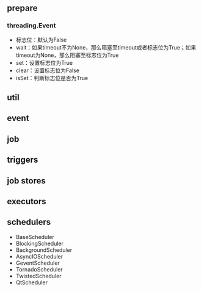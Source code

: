 ## prepare

### threading.Event

- 标志位：默认为False
- wait：如果timeout不为None，那么阻塞至timeout或者标志位为True；如果timeout为None，那么阻塞至标志位为True
- set：设置标志位为True
- clear：设置标志位为False
- isSet：判断标志位是否为True

## util

## event

## job

## triggers

## job stores

## executors

## schedulers

- BaseScheduler
- BlockingScheduler
- BackgroundScheduler
- AsyncIOScheduler
- GeventScheduler
- TornadoScheduler
- TwistedScheduler
- QtScheduler